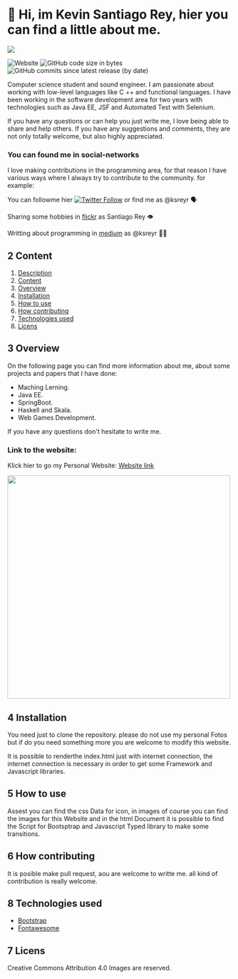 # <div id= "Description"></div> 👋 Hi, im Kevin Santiago Rey, hier you can find a little about me.
![](https://i.imgur.com/vDZtlsc.gif)


![Website](https://img.shields.io/website?up_message=Personal%20Website&url=https%3A%2F%2Fsantirey.github.io%2FSantiRey%2F) ![GitHub code size in bytes](https://img.shields.io/github/languages/code-size/SantiRey/SantiRey) ![GitHub commits since latest release (by date)](https://img.shields.io/github/commits-since/SantiRey/SantiRey/v2.0/gh-pages)

Computer science student and sound engineer. I am passionate about working with low-level languages like C ++ and functional languages. I have been working in the software development area for two years with technologies such as Java EE, JSF and Automated Test with Selenium.

If you have any questions or can help you just write me, I love being able to share and help others. If you have any suggestions and comments, they are not only totally welcome, but also highly appreciated.

### You can found me in social-networks
I love making contributions in the programming area, for that reason I have various ways where I always try to contribute to the community. for example:

You can followme hier [![Twitter Follow](https://img.shields.io/twitter/follow/ksreyr.svg?style=social&label=Follow)](https://twitter.com/ksreyr) or find me as @ksreyr 🗣

Sharing some hobbies in [flickr](https://www.flickr.com/people/santirey/) as Santiago Rey 👁

Writting about programming in [medium](https://medium.com/@ksreyr/) as @ksreyr 🧑‍💻


## <div id= "Content"></div> 2 Content
1. [Description](#Description)
2. [Content](#Content)
3. [Overview](#Example)
4. [Installation](#installation)
6. [How to use](#howu)
7. [How contributing](#howc)
8. [Technologies used](#Technologies_used)
9. [Licens](#licens)

## <div id= "Example"></div> 3 Overview

On the following page you can find more information about me, about some projects and papers that I have done:
* Maching Lerning.
* Java EE.
* SpringBoot.
* Haskell and Skala.
* Web Games Development.

If you have any questions don't hesitate to write me.
### Link to the website:
Klick hier to go my Personal Website:
 [Website link]( https://santirey.github.io/SantiRey/)


<img src="https://i.imgur.com/ozwj5So.gif" width="500px" loop>

## <div id= "installation"></div> 4 Installation
You need just to clone the repository. please do not use my personal Fotos but if do you need something more you are welcome to modify this website. 

It is possible to renderthe index.html just with internet connection, the internet connection is necessary in order to get some Framework and Javascript libraries.
## <div id= "howu"></div> 5 How to use
Assest you can find the css Data for icon, in images of course you can find the images for this Website and in the html Document it is possible to find the Script for Bootsptrap and Javascript Typed library to make some transitions.
## <div id= "howc"></div> 6 How contributing
It is posible make pull request, aou are welcome to writte me. all kind of contribution is really welcome.

## <div id= "howu"></div> 8 Technologies used
* [Bootstrap](https://getbootstrap.com)
* [Fontawesome](https://fontawesome.com)

## <div id= "licens"></div> 7 Licens
Creative Commons Attribution 4.0
Images are reserved.